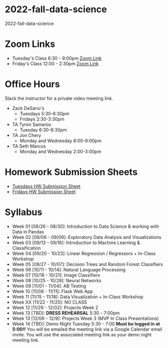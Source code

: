 # 2022-fall-data-science
2022-fall-data-science

# Zoom Links
* Tuesday's Class 6:30 - 9:00pm [Zoom Link](
 https://us02web.zoom.us/j/89617243397?pwd=eUU0L2JWSVdzRU1qa3p3bVp6UFF4dz09)
* Friday's Class 12:00 - 2:30pm [Zoom Link](https://us02web.zoom.us/j/84582584674?pwd=NzB3aWkwNVlkdEZUUWhSK1lxcCtoZz09)

# Office Hours
Slack the instructor for a private video meeting link.
* Zack DeSario's 
	* Tuesdays 5:30-6:30pm
	* Fridays 2:30-3:30pm
* TA Tyron Samaroo
	* Tuesday 6:30-8:30pm
* TA Jon Chery
	* Monday and Wednesday 8:00-9:00pm
* TA Seth Marcus
	* Monday and Wednesday 2:00-3:00pm


# Homework Submission Sheets
* [Tuesdays HW Submission Sheet](https://docs.google.com/spreadsheets/d/1yI_pBTrMJlkdwTMEb3NpZvgGEvV3PEY0ioVjRFr4ZAw/edit?usp=sharing)
* [Fridays HW Submission Sheet](https://docs.google.com/spreadsheets/d/1Aqc558z5er5SgwdxHY98u1I1iRB2HThhqNZ_QWwwb5k/edit#gid=0)


# Syllabus 
-   Week 01 [08/26 - 08/30]: Introduction to Data Science & working with Data in Pandas
-   Week 02 [09/06 - 09/09]: Exploratory Data Analysis and Visualizations
-   Week 03 [09/13 - 09/16]: Introduction to Machine Learning & Classification
-   Week 04 [09/20 - 10/23]: Linear Regression / Regressors + In-Class Workshop 
-   Week 05 [09/27 - 10/07]: Decision Trees and Random Forest Classifiers
-   Week 06 [10/11 - 10/14]: Natural Language Processing
-   Week 07 [10/18 - 10/21]: Image Classifiers
-   Week 08 [10/25 - 10/28]: Neural Networks
-   Week 09 [11/01 - 11/04]: AB Testing
-   Week 10 [11/08 - 11/11]: Flask Web App
-   Week 11 [11/15 - 11/18]: Data Visualization + In-Class Workshop
-   Week XX [11/22 - 11/25]: NO CLASS
-   Week 12 [11/29 - 12/02]: Projects Week 2
-   Week 13 [TBD]:  **DRESS REHEARSAL**  5:30 - 7:00pm
-   Week 13 [12/06 - 12/9]: Projects Week 3 (MVP In Class Presentations)
-   Week 14 [TBD]: Demo Night Tuesday 5:30 - 7:00  **Must be logged in at 5:00!!**  You will be emailed the meeting link via a Google Calendar email invite. You will use the associated meeting link as your demo night meeting link.